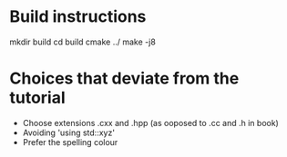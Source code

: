 

# Build instructions

mkdir build
cd build 
cmake ../
make -j8

# Choices that deviate from the tutorial

- Choose extensions .cxx and .hpp (as ooposed to .cc and .h in book)
- Avoiding 'using std::xyz'
- Prefer the spelling colour